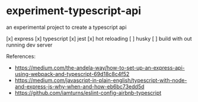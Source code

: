 # experiment-typescript-api
an experimental project to create a typescript api


[x] express
[x] typescript
[x] jest
[x] hot reloading
[ ] husky
[ ] build with out running dev server

References:

 - https://medium.com/the-andela-way/how-to-set-up-an-express-api-using-webpack-and-typescript-69d18c8c4f52
 - https://medium.com/javascript-in-plain-english/typescript-with-node-and-express-js-why-when-and-how-eb6bc73edd5d
 - https://github.com/iamturns/eslint-config-airbnb-typescript